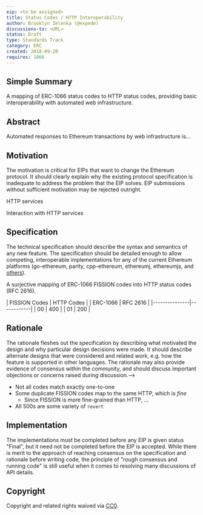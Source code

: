 ```yaml
---
eip: <to be assigned>
title: Status Codes / HTTP Interoperability
author: Brooklyn Zelenka (@expede)
discussions-to: <URL>
status: Draft
type: Standards Track
category: ERC
created: 2018-09-20
requires: 1066
---
```


## Simple Summary

A mapping of ERC-1066 status codes to HTTP status codes,
providing basic interoperability with automated web infrastructure.

## Abstract

Automated responses to Ethereum transactions by web infrastructure is...

## Motivation
<!--The motivation is critical for EIPs that want to change the Ethereum protocol. It should clearly explain why the existing protocol specification is inadequate to address the problem that the EIP solves. EIP submissions without sufficient motivation may be rejected outright.-->
The motivation is critical for EIPs that want to change the Ethereum protocol. It should clearly explain why the existing protocol specification is inadequate to address the problem that the EIP solves. EIP submissions without sufficient motivation may be rejected outright.

HTTP services

Interaction with HTTP services

## Specification
<!--The technical specification should describe the syntax and semantics of any new feature. The specification should be detailed enough to allow competing, interoperable implementations for any of the current Ethereum platforms (go-ethereum, parity, cpp-ethereum, ethereumj, ethereumjs, and [others](https://github.com/ethereum/wiki/wiki/Clients)).-->
The technical specification should describe the syntax and semantics of any new feature. The specification should be detailed enough to allow competing, interoperable implementations for any of the current Ethereum platforms (go-ethereum, parity, cpp-ethereum, ethereumj, ethereumjs, and [others](https://github.com/ethereum/wiki/wiki/Clients)).

A surjective mapping of ERC-1066 FISSION codes into HTTP status codes (RFC 2616).

| FISSION Codes | HTTP Codes |
| ERC-1066      | RFC 2616   |
|---------------|------------|
| 00            | 400        |
| 01            | 200        |

## Rationale
<!--The rationale fleshes out the specification by describing what motivated the design and why particular design decisions were made. It should describe alternate designs that were considered and related work, e.g. how the feature is supported in other languages. The rationale may also provide evidence of consensus within the community, and should discuss important objections or concerns raised during discussion.-->
The rationale fleshes out the specification by describing what motivated the design and why particular design decisions were made. It should describe alternate designs that were considered and related work, e.g. how the feature is supported in other languages. The rationale may also provide evidence of consensus within the community, and should discuss important objections or concerns raised during discussion.-->

* Not all codes match exactly one-to-one
* Some duplicate FISSION codes map to the same HTTP, which is _fine_
  * Since FISSION is more fine-grained than HTTP, ...
* All 500s are some variety of `revert`

## Implementation
<!--The implementations must be completed before any EIP is given status "Final", but it need not be completed before the EIP is accepted. While there is merit to the approach of reaching consensus on the specification and rationale before writing code, the principle of "rough consensus and running code" is still useful when it comes to resolving many discussions of API details.-->
The implementations must be completed before any EIP is given status "Final", but it need not be completed before the EIP is accepted. While there is merit to the approach of reaching consensus on the specification and rationale before writing code, the principle of "rough consensus and running code" is still useful when it comes to resolving many discussions of API details.

## Copyright
Copyright and related rights waived via [CC0](https://creativecommons.org/publicdomain/zero/1.0/).
